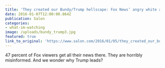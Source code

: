 ```yaml
---
title: 'They created our Bundy/Trump hellscape: Fox News’ angry white audience will destroy us yet'
date: 2016-01-07T12:00:00.864Z
publication: Salon
categories: 
- what-im-watching
image: /uploads/bundy_trump3.jpg
featured: true
link_to_original: 'https://www.salon.com/2016/01/05/they_created_our_bundytrump_hellscape_fox_news_angry_white_audience_will_destroy_us_yet/'
---
```


47 percent of Fox viewers get all their news there. They are horribly misinformed. And we wonder why Trump leads?